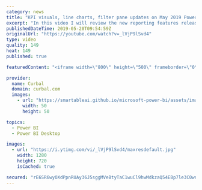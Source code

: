 ```yaml
---
category: news
title: "KPI visuals, line charts, filter pane updates on May 2019 Power BI Desktop Update"
excerpt: "In this video I will review the new reporting features released on the Power BI desktop Update for May, and take the opportunity to explaing in more detail how the KPI visual works. #powerweek #curbal #powerbi  Keynotes: 1. Reorder filter pane in power bi 2. change the position of the legends in the"
publishedDateTime: 2019-05-20T09:54:59Z
originalUrl: "https://youtube.com/watch?v=_lVjP9lSvd4"
type: video
quality: 149
heat: 149
published: true

featuredContent: "<iframe width=\"800\" height=\"500\" frameborder=\"0\" src=\"https://www.youtube.com/embed/_lVjP9lSvd4\" allow=\"accelerometer; autoplay; encrypted-media; gyroscope; picture-in-picture\" allowfullscreen></iframe>"

provider:
  name: Curbal
  domain: curbal.com
  images:
    - url: "https://smartableai.github.io/microsoft-power-bi/assets/images/organizations/curbal.com-50x50.jpg"
      width: 50
      height: 50

topics:
  - Power BI
  - Power BI Desktop

images:
  - url: "https://i.ytimg.com/vi/_lVjP9lSvd4/maxresdefault.jpg"
    width: 1280
    height: 720
    isCached: true

secured: "rE6SR6wyOXdPpnRUAy36J5sggMVeBtyTaC1wuCl9hwMdkzaQ54EBp7le3C0wniWeSJq5LX6qcSJibtkuNdLel63mvGPOn7uYvwLNp+yoB3Zko2eArFjC9gzOBJ7+NgDtNXHKqoLgientXKzWHZT7n1Jzx4mci37TucRhVJpMB2uHvqzb969Hm0ywD0qwyDsPkTxXkaahdABe3H/2FzedHDwmAZH2Lp8su1t7Yg9K2zjQhMFCsVQBnwBq+e8xgC/ZBgYmo6gd4hfLfBrxGfYJvsCLFTs6NNVIK5cLa75F/XsSiM5CuAp9WkRSUAYfUrTHJVSdlRJGky4riartzC9amQ6AGmlFkgeq5dfCpRucPsSIoiIeFt3t6jts0ZDIPV17wkD8GL3G0vvfPP8isfe8+SjLdzLrDaGKi9Hg+14qeeuiB7oWy0nNRbjMOAlbyK8f;JGkWOLmFP1r7pGeg+0kXhQ=="
---
```


